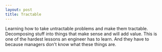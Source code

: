 ```yaml
---
layout: post
title: Tractable
---
```


Learning how to take untractable problems and make them tractable.  Decomposing stuff into things that make sense and will add value.  This is one of the hardest lessons an engineer has to learn.   And they have to because managers don't know what these things are.